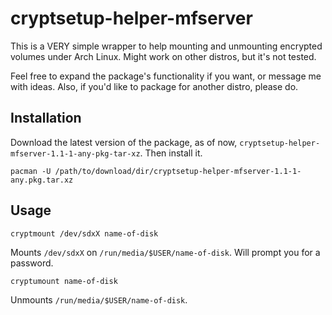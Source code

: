 # cryptsetup-helper-mfserver

This is a VERY simple wrapper to help mounting and unmounting encrypted volumes under Arch Linux. Might work on other distros, but it's not tested. 

Feel free to expand the package's functionality if you want, or message me with ideas. Also, if you'd like to package for another distro, please do. 

## Installation

Download the latest version of the package, as of now, `cryptsetup-helper-mfserver-1.1-1-any-pkg-tar-xz`. Then install it. 

    pacman -U /path/to/download/dir/cryptsetup-helper-mfserver-1.1-1-any.pkg.tar.xz

## Usage

    cryptmount /dev/sdxX name-of-disk

Mounts `/dev/sdxX` on `/run/media/$USER/name-of-disk`. Will prompt you for a password. 

    cryptumount name-of-disk

Unmounts `/run/media/$USER/name-of-disk`. 

